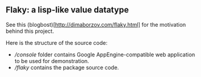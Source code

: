 Flaky: a lisp-like value datatype
--------------

See this (blogbost)[http://dimaborzov.com/flaky.html] for the motivation behind this project.

Here is the structure of the source code:
* */console* folder contains Google AppEngine-compatible web application to be used for demonstration.
* */flaky* contains the package source code.